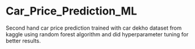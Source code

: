 # Car_Price_Prediction_ML
 Second hand car price prediction trained with car dekho dataset from kaggle using random forest algorithm and did hyperparameter tuning for better results.
